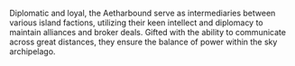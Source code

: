 Diplomatic and loyal, the Aetharbound serve as intermediaries between various island factions, utilizing their keen intellect and diplomacy to maintain alliances and broker deals. Gifted with the ability to communicate across great distances, they ensure the balance of power within the sky archipelago.